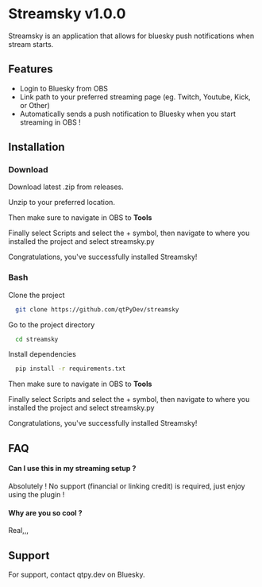 # Streamsky v1.0.0

Streamsky is an application that allows for bluesky push notifications when stream starts.

## Features

- Login to Bluesky from OBS
- Link path to your preferred streaming page (eg. Twitch, Youtube, Kick, or Other)
- Automatically sends a push notification to Bluesky when you start streaming in OBS !

## Installation

### Download

Download latest .zip from releases.

Unzip to your preferred location.

Then make sure to navigate in OBS to **Tools**

Finally select Scripts and select the + symbol, then navigate to where you installed the project and select streamsky.py

Congratulations, you've successfully installed Streamsky!

### Bash

Clone the project

```bash
  git clone https://github.com/qtPyDev/streamsky
```

Go to the project directory

```bash
  cd streamsky
```

Install dependencies

```bash
  pip install -r requirements.txt
```

Then make sure to navigate in OBS to **Tools**

Finally select Scripts and select the + symbol, then navigate to where you installed the project and select streamsky.py

Congratulations, you've successfully installed Streamsky!

## FAQ

#### Can I use this in my streaming setup ?

Absolutely ! No support (financial or linking credit) is required, just enjoy using the plugin !

#### Why are you so cool ?

Real,,,

## Support

For support, contact qtpy.dev on Bluesky.
